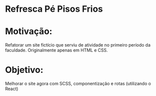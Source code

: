 # Refresca Pé Pisos Frios

# Motivação:
Refatorar um site fictício que serviu de atividade no primeiro período da faculdade.
Originalmente apenas em HTML e CSS.

# Objetivo:
Melhorar o site agora com SCSS, componentização e rotas (utilizando o React)